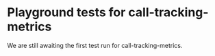 # Playground tests for call-tracking-metrics
We are still awaiting the first test run for call-tracking-metrics.
